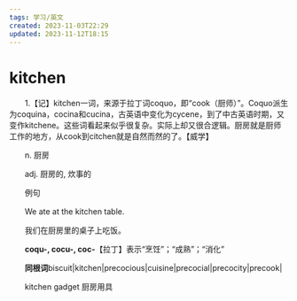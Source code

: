 ```yaml
---
tags: 学习/英文
created: 2023-11-03T22:29
updated: 2023-11-12T18:15
---
```

# kitchen

　　1.【记】kitchen一词，来源于拉丁词coquo，即“cook（厨师）”。Coquo派生为coquina，cocina和cucina，古英语中变化为cycene，到了中古英语时期，又变作kitchene。这些词看起来似乎很复杂。实际上却又很合逻辑。厨房就是厨师工作的地方，从cook到citchen就是自然而然的了。【威学】

　　n. 厨房

　　adj. 厨房的, 炊事的

　　例句

　　We ate at the kitchen table.

　　我们在厨房里的桌子上吃饭。

　　**coqu-, cocu-, coc-**【拉丁】表示“烹饪”；“成熟”；“消化”

　　**同根词**biscuit\|kitchen\|precocious\|cuisine\|precocial\|precocity\|precook\|

　　kitchen gadget 厨房用具
